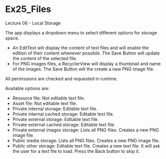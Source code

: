 # Ex25_Files

Lecture 06 - Local Storage

The app displays a dropdown menu to select different options for storage space.
- An EditText will display the content of text files and will enable the edition of their content whenever possible. The Save Button will update the content of the selected file.
- For PNG images files, a RecyclerView will display a thumbnail and name of the images. The Save Button will the create a new PNG image file.

All permissions are checked and requested in runtime.

Available options are:
- Resource file: Not editable text file.
- Asset file: Not editable text file.
- Private internal storage: Editable text file.
- Private internal cached storage: Editable text file.
- Private external storage: Editable text file.
- Private external cached storage: Editable text file.
- Private external images storage: Lists all PNG files. Creates a new PNG image file.
- Public media storage:  Lists all PNG files. Creates a new PNG image file.
- Public other storage: Editable text file. Creates a new text file. It will ask the user for a text file to load. Press the Back button to skip it.